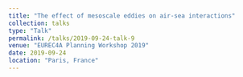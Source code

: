 ```yaml
---
title: "The effect of mesoscale eddies on air-sea interactions"
collection: talks
type: "Talk"
permalink: /talks/2019-09-24-talk-9
venue: "EUREC4A Planning Workshop 2019"
date: 2019-09-24
location: "Paris, France"
---
```

